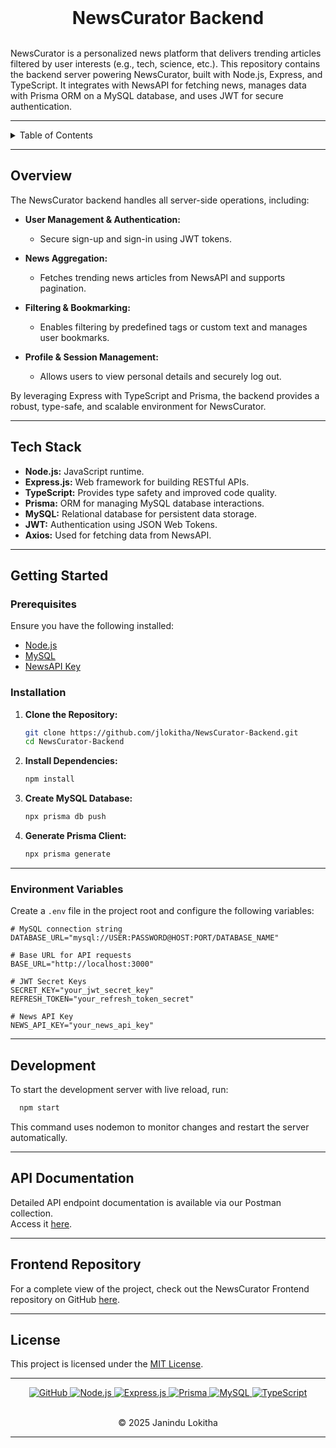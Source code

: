 <div style="display: flex; align-items: center; justify-content: center;">
  <h1 style="margin: 0;">NewsCurator Backend</h1>
</div>
<br>

NewsCurator is a personalized news platform that delivers trending articles filtered by user interests (e.g., tech, science, etc.). This repository contains the backend server powering NewsCurator, built with Node.js, Express, and TypeScript. It integrates with NewsAPI for fetching news, manages data with Prisma ORM on a MySQL database, and uses JWT for secure authentication.

---

<details>
  <summary>Table of Contents</summary>

- [Overview](#overview)
- [Tech Stack](#tech-stack)
- [Getting Started](#getting-started)
  - [Prerequisites](#prerequisites)
  - [Installation](#installation)
  - [Environment Variables](#environment-variables)
- [Development](#development)
- [API Documentation](#api-documentation)
- [Frontend Repository](#frontend-repository)
- [License](#license)
  
</details>

---

## Overview

The NewsCurator backend handles all server-side operations, including:

- **User Management & Authentication:**  
  - Secure sign-up and sign-in using JWT tokens.
  
- **News Aggregation:**  
  - Fetches trending news articles from NewsAPI and supports pagination.
  
- **Filtering & Bookmarking:**  
  - Enables filtering by predefined tags or custom text and manages user bookmarks.
  
- **Profile & Session Management:**  
  - Allows users to view personal details and securely log out.

By leveraging Express with TypeScript and Prisma, the backend provides a robust, type-safe, and scalable environment for NewsCurator.

---

## Tech Stack

- **Node.js:** JavaScript runtime.
- **Express.js:** Web framework for building RESTful APIs.
- **TypeScript:** Provides type safety and improved code quality.
- **Prisma:** ORM for managing MySQL database interactions.
- **MySQL:** Relational database for persistent data storage.
- **JWT:** Authentication using JSON Web Tokens.
- **Axios:** Used for fetching data from NewsAPI.

---

## Getting Started

### Prerequisites

Ensure you have the following installed:
- [Node.js](https://nodejs.org/en/download)
- [MySQL](https://www.mysql.com/downloads/)
- [NewsAPI Key](https://newsapi.org/account)

### Installation

1. **Clone the Repository:**

   ```bash
   git clone https://github.com/jlokitha/NewsCurator-Backend.git
   cd NewsCurator-Backend
   ```

2. **Install Dependencies:**

   ```bash
   npm install
   ```
   
3. **Create MySQL Database:**

   ```bash
   npx prisma db push
   ```

4. **Generate Prisma Client:**

   ```bash
   npx prisma generate
   ```

---

### Environment Variables

Create a `.env` file in the project root and configure the following variables:

```env
# MySQL connection string
DATABASE_URL="mysql://USER:PASSWORD@HOST:PORT/DATABASE_NAME"

# Base URL for API requests
BASE_URL="http://localhost:3000"

# JWT Secret Keys
SECRET_KEY="your_jwt_secret_key"
REFRESH_TOKEN="your_refresh_token_secret"

# News API Key
NEWS_API_KEY="your_news_api_key"
```

---

## Development

To start the development server with live reload, run:

```bash
  npm start
```

This command uses nodemon to monitor changes and restart the server automatically.

---

## API Documentation

Detailed API endpoint documentation is available via our Postman collection.  
Access it [here](https://documenter.getpostman.com/view/35384124/2sAYdhLAyB).

---

## Frontend Repository

For a complete view of the project, check out the NewsCurator Frontend repository on GitHub [here](https://github.com/jlokitha/NewsCurator-Frontend.git).

---

## License

This project is licensed under the [MIT License](LICENSE).

---

<div align="center">
  <a href="https://github.com/jlokitha" target="_blank">
    <img src="https://img.shields.io/badge/GitHub-000000?style=for-the-badge&logo=github&logoColor=white" alt="GitHub">
  </a>
  <a href="https://nodejs.org/" target="_blank">
    <img src="https://img.shields.io/badge/Node.js-000000?style=for-the-badge&logo=nodedotjs&logoColor=white" alt="Node.js">
  </a>
  <a href="https://expressjs.com/" target="_blank">
    <img src="https://img.shields.io/badge/Express.js-000000?style=for-the-badge&logo=express&logoColor=white" alt="Express.js">
  </a>
  <a href="https://www.prisma.io/" target="_blank">
    <img src="https://img.shields.io/badge/Prisma-000000?style=for-the-badge&logo=prisma&logoColor=white" alt="Prisma">
  </a>
  <a href="https://www.mysql.com/" target="_blank">
    <img src="https://img.shields.io/badge/MySQL-000000?style=for-the-badge&logo=mysql&logoColor=white" alt="MySQL">
  </a>
  <a href="https://www.typescriptlang.org/" target="_blank">
    <img src="https://img.shields.io/badge/TypeScript-000000?style=for-the-badge&logo=typescript&logoColor=white" alt="TypeScript">
  </a>
</div>
<br>

<p align="center">
  &copy; 2025 Janindu Lokitha
</p>

---